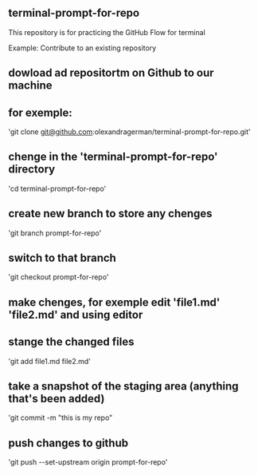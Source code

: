 ## terminal-prompt-for-repo
This repository is for practicing the GitHub Flow for terminal

Example: Contribute to an existing repository
## dowload ad repositortm on Github  to our machine
## for exemple:
   'git clone git@github.com:olexandragerman/terminal-prompt-for-repo.git'
## chenge in the 'terminal-prompt-for-repo' directory
   'cd terminal-prompt-for-repo'
## create new branch to store any chenges
   'git branch  prompt-for-repo'
## switch to that branch 
   'git checkout prompt-for-repo'
## make chenges, for exemple  edit 'file1.md'  'file2.md' and using editor
## stange the changed files
   'git add file1.md file2.md'
## take a snapshot of the staging area (anything that's been added)
   'git commit -m "this is my repo"
## push changes to github
   'git push --set-upstream origin prompt-for-repo'
